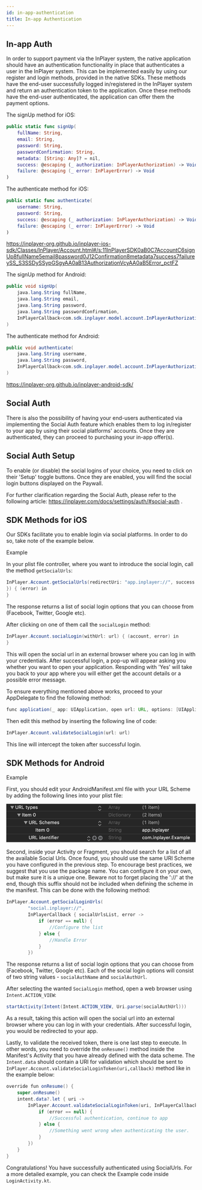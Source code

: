 ```yaml
---
id: in-app-authentication
title: In-app Authentication
---
```


## In-app Auth

In order to support payment via the InPlayer system, the native application should have an authentication functionality in place that authenticates a user in the InPlayer system. This can be implemented easily by using our register and login methods, provided in the native SDKs. These methods have the end-user successfully logged in/registered in the InPlayer system and return an authentication token to the application. Once these methods have the end-user authenticated, the application can offer them the payment options. 

The signUp method for iOS:

```swift
public static func signUp(
    fullName: String,
    email: String,
    password: String,
    passwordConfirmation: String,
    metadata: [String: Any]? = nil,
    success: @escaping (_ authorization: InPlayerAuthorization) -> Void,
    failure: @escaping (_ error: InPlayerError) -> Void
)
```

The authenticate method for iOS:

```swift
public static func authenticate(
    username: String,
    password: String,
    success: @escaping (_ authorization: InPlayerAuthorization) -> Void,
    failure: @escaping (_ error: InPlayerError) -> Void
)
```

 https://inplayer-org.github.io/inplayer-ios-sdk/Classes/InPlayer/Account.html#/s:11InPlayerSDK0aB0C7AccountC6signUp8fullName5email8password0J12Confirmation8metadata7success7failureySS_S3SSDySSypGSgyAA0aB13AuthorizationVcyAA0aB5Error_pctFZ 

The signUp method for Android:

```java
public void signUp(
    java.lang.String fullName,
    java.lang.String email,
    java.lang.String password,
    java.lang.String passwordConfirmation,
    InPlayerCallback<com.sdk.inplayer.model.account.InPlayerAuthorizationModel,com.sdk.inplayer.model.error.InPlayerException> callback
)
```

The authenticate method for Android:

```java
public void authenticate(
    java.lang.String username,
    java.lang.String password,
    InPlayerCallback<com.sdk.inplayer.model.account.InPlayerAuthorizationModel,com.sdk.inplayer.model.error.InPlayerException> callback
)
```

https://inplayer-org.github.io/inplayer-android-sdk/ 

## Social Auth

There is also the possibility of having your end-users authenticated via implementing the Social Auth feature which enables them to log in/register to your app by using their social platforms' accounts. Once they are authenticated, they can proceed to purchasing your in-app offer(s). 

## Social Auth Setup

To enable (or disable) the social logins of your choice, you need to click on their 'Setup' toggle buttons. Once they are enabled, you will find the social login buttons displayed on the Paywall. 

For further clarification regarding the Social Auth, please refer to the following article: https://inplayer.com/docs/settings/auth/#social-auth .

## SDK Methods for iOS

Our SDKs facilitate you to enable login via social platforms. In order to do so, take note of the example below.

Example

In your plist file controller, where you want to introduce the social login, call the method `getSocialUrls`:

```java
InPlayer.Account.getSocialUrls(redirectUri: "app.inplayer://", success: { (socialUrls) in
}) { (error) in
}
```

The response returns a list of social login options that you can choose from (Facebook, Twitter, Google etc).

After clicking on one of them call the `socialLogin` method:

```java
InPlayer.Account.socialLogin(withUrl: url) { (account, error) in
}
```

This will open the social url in an external browser where you can log in with your credentials. After successful login, a pop-up will appear asking you whether you want to open your application. Responding with 'Yes' will take you back to your app where you will either get the account details or a possible error message.

To ensure everything mentioned above works, proceed to your AppDelegate to find the following method:

```java
func application(_ app: UIApplication, open url: URL, options: [UIApplication.OpenURLOptionsKey : Any] = [:]) -> Bool
```

Then edit this method by inserting the following line of code:

```java
InPlayer.Account.validateSocialLogin(url: url)
```

This line will intercept the token after successful login.

## SDK Methods for Android

Example

First, you should edit your AndroidManifest.xml file with your URL Scheme by adding the following lines into your plist file:

![pfile example](https://raw.githubusercontent.com/inplayer-org/docs/master/website/static/img/Picture1.png)

Second, inside your Activity or Fragment, you should search for a list of all the available Social Urls. Once found, you should use the same URI Scheme you have configured in the previous step. To encourage best practices, we suggest that you use the package name. You can configure it on your own, but make sure it is a unique one. Beware not to forget placing the '://' at the end, though this suffix should not be included when defining the scheme in the manifest. This can be done with the following method:

```java
InPlayer.Account.getSocialLoginUrls(
        "social.inplayer://",
        InPlayerCallback { socialUrlsList, error ->
            if (error == null) {
                //Configure the list 
            } else {
                //Handle Error
            }
        })
```

The response returns a list of social login options that you can choose from (Facebook, Twitter, Google etc). Each of the social login options will consist of two string values - `socialAuthName` and `socialAuthUrl`.

After selecting the wanted `SocialLogin` method, open a web browser using `Intent.ACTION_VIEW`:

```java
startActivity(Intent(Intent.ACTION_VIEW, Uri.parse(socialAuthUrl)))
```

As a result, taking this action will open the social url into an external browser where you can log in with your credentials. After successful login, you would be redirected to your app.

Lastly, to validate the received token, there is one last step to execute. In other words, you need to override the `onResume()` method inside the Manifest's Activity that you have already defined with the data scheme. The `Intent.data` should contain a URI for validation which should be sent to `InPlayer.Account.validateSocialLoginToken(uri,callback)` method like in the example below:

```java
override fun onResume() {
    super.onResume()
    intent.data?.let { uri ->
        InPlayer.Account.validateSocialLoginToken(uri, InPlayerCallback { user, error ->
            if (error == null) {
                //Successful authentication, continue to app
            } else {
                //Something went wrong when authenticating the user.
            }
        })
    }
}
```

Congratulations!
You have successfully authenticated using SocialUrls.
For a more detailed example, you can check the Example code inside `LoginActivity.kt`. 
